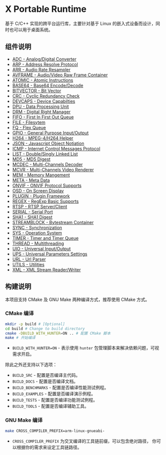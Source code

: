 ﻿X Portable Runtime
==================

基于 C/C++ 实现的跨平台运行库，主要针对基于 Linux 的嵌入式设备而设计，同时也可以用于桌面系统。

组件说明
--------

- [ADC - Analog/Digital Converter](docs/adc.md)
- [ARP - Address Resolve Protocol](docs/arp.md)
- [ARR - Audio Rate Resampler](docs/arr.md)
- [AVFRAME - Audio/Video Raw Frame Container](docs/avframe.md)
- [ATOMIC - Atomic Instructions](docs/atomic.md)
- [BASE64 - Base64 Encode/Decode](docs/base64.md)
- [BITVECTOR - Bit Vector](docs/bitvector.md)
- [CRC - Cyclic Redundancy Check](docs/crc.md)
- [DEVCAPS - Device Capabilties](docs/devcaps.md)
- [DPU - Data Processing Unit](docs/dpu.md)
- [DRM - Digital Right Manager](docs/drm.md)
- [FIFO - First In First Out Queue](docs/fifo.md)
- [FILE - Filesytem](docs/file.md)
- [FQ - Flex Queue](docs/fq.md)
- [GPIO - General Purpose Input/Output](docs/gpio.md)
- [H264 - MPEG-4/H264 Helper](docs/h264.md)
- [JSON - Javascript Object Notiation](docs/json.md)
- [ICMP - Internet Control Messages Protocol](docs/icmp.md)
- [LIST - Double/Singly Linked List](docs/list.md)
- [MD5 - MD5 Digest](docs/md5.md)
- [MCDEC - Multi-Channels Decoder](docs/mcdec.md)
- [MCVR - Multi-Channels Video Renderer](docs/mcvr.md)
- [MEM - Memory Mangement](docs/mem.md)
- [META - Meta Data](docs/meta.md)
- [ONVIF - ONVIF Protocol Supports](docs/onvif.md)
- [OSD - On Screen Display](docs/osd.md)
- [PLUGIN - Plugin Framework](docs/plugin.md)
- [REGEX - RegExp Basic Supports](docs/regex.md)
- [RTSP - RTSP Server/Client](docs/rtsp.md)
- [SERIAL - Serial Port](docs/serial.md)
- [SHA1 - SHA1 Digest](docs/sha1.md)
- [STREAMBLOCK - Bytestream Container](docs/streamblock.md)
- [SYNC - Synchronization](docs/sync.md)
- [SYS - Operation System](docs/sys.md)
- [TIMER - Timer and Timer Queue](docs/timer.md)
- [THREAD - Multithreading](docs/thread.md)
- [UIO - Universal Input/Output](docs/ups.md)
- [UPS - Universal Parameters Settings](docs/ups.md)
- [URL - Url Parser](docs/url.md)
- [UTILS - Utilities](docs/utils.md)
- [XML - XML Stream Reader/Writer](docs/xml.md)

构建说明
--------

本项目支持 CMake 及 GNU Make 两种编译方式，推荐使用 CMake 方式。

### CMake 编译

```sh
mkdir -p build # [Optional]
cd build # Change to build directory
cmake -DBUILD_WITH_HUNTER=ON .. # 配置 CMake 脚本
make # 开始编译
```

- `BUILD_WITH_HUNTER=ON` - 表示使用 `hunter` 包管理脚本来解决依赖问题，可视需求开启。

除此之外还支持以下选项：

- `BUILD_SRC` - 配置是否编译主代码。
- `BUILD_DOCS` - 配置是否编译文档。
- `BUILD_BENCHMARKS` - 配置是否编译性能测试例程。
- `BUILD_EXAMPLES` - 配置是否编译演示例程。
- `BUILD_TESTS` - 配置是否编译功能测试例程。
- `BUILD_TOOLS` - 配置是否编译辅助工具。

### GNU Make 编译

```sh
make CROSS_COMPILER_PREFIX=arm-linux-gnueabi-
```

- `CROSS_COMPILER_PREFIX` 为交叉编译的工具链前缀，可以包含绝对路径，
  你可以根据你的需求来设定工具链路径。
